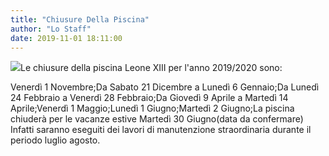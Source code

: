 ```yaml
---
title: "Chiusure Della Piscina"
author: "Lo Staff"
date: 2019-11-01 18:11:00
---
```


![](http://static.wixstatic.com/media/ef7a2f_fdfbe5be7e924697891ae9ca593a4aa6.jpg)Le chiusure della piscina Leone XIII per l'anno 2019/2020 sono:

Venerdì 1 Novembre;Da Sabato 21 Dicembre a Lunedì 6 Gennaio;Da Lunedì 24 Febbraio a Venerdì 28 Febbraio;Da Giovedì 9 Aprile a Martedì 14 Aprile;Venerdì 1 Maggio;Lunedì 1 Giugno;Martedì 2 Giugno;La piscina chiuderà per le vacanze estive Martedì 30 Giugno(data da confermare) Infatti saranno eseguiti dei lavori di manutenzione straordinaria durante il periodo luglio agosto.